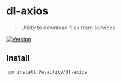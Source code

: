 # dl-axios

> Utility to download files from services

[![Version](https://img.shields.io/npm/v/@availity/dl-axios.svg?style=for-the-badge)](https://www.npmjs.com/package/@availity/dl-axios)

## Install
`npm install @availity/dl-axios`
